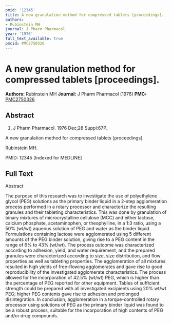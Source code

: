 ```yaml
---
pmid: '12345'
title: A new granulation method for compressed tablets [proceedings].
authors:
- Rubinstein MH
journal: J Pharm Pharmacol
year: '1976'
full_text_available: true
pmcid: PMC2750326
---
```


# A new granulation method for compressed tablets [proceedings].
**Authors:** Rubinstein MH
**Journal:** J Pharm Pharmacol (1976)
**PMC:** [PMC2750326](https://www.ncbi.nlm.nih.gov/pmc/articles/PMC2750326/)

## Abstract

1. J Pharm Pharmacol. 1976 Dec;28 Suppl:67P.

A new granulation method for compressed tablets [proceedings].

Rubinstein MH.

PMID: 12345 [Indexed for MEDLINE]

## Full Text

Abstract

The purpose of this research was to investigate the use of polyethylene glycol (PEG) solutions as the primary binder liquid in a 2-step agglomeration process performed in a rotary processor and characterize the resulting granules and their tableting characteristics. This was done by granulation of binary mixtures of microcrystalline cellulose (MCC) and either lactose, calcium phosphate, acetaminophen, or theophylline, in a 1∶3 ratio, using a 50% (wt/wt) aqueous solution of PEG and water as the binder liquid. Formulations containing lactose were agglomerated using 5 different amounts of the PEG binder solution, giving rise to a PEG content in the range of 6% to 43% (wt/wt). The process outcome was characterized according to adhesion, yield, and water requirement, and the prepared granules were characterized according to size, size distribution, and flow properties as well as tableting properties. The agglomeration of all mixtures resulted in high yields of free-flowing agglomerates and gave rise to good reproducibility of the investigated agglomerate characteristics. The process allowed for the incorporation of 42.5% (wt/wt) PEG, which is higher than the percentage of PEG reported for other equipment. Tables of sufficient strength could be prepared with all investigated excipients using 20% wt/wt PEG; higher PEG contents gave rise to adhesion and prolonged disintegration. In conclusion, agglomeration in a torque-controlled rotary processor using solutions of PEG as the primary binder liquid was found to be a robust process, suitable for the incorporation of high contents of PEG and/or drug compounds.
